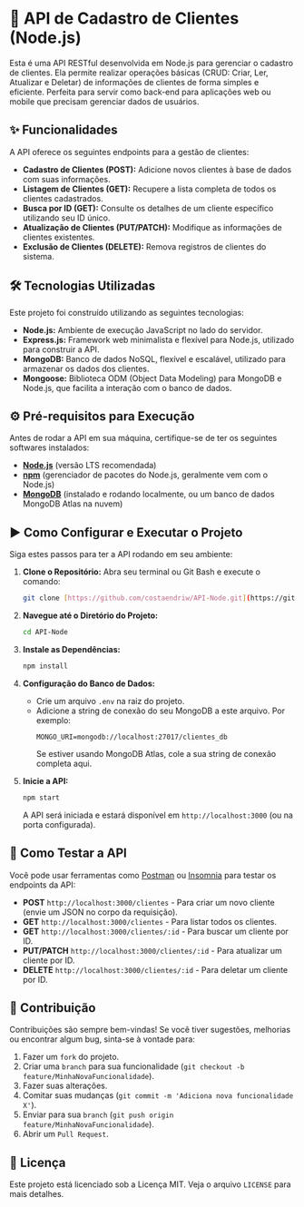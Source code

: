 # 🚀 API de Cadastro de Clientes (Node.js)

Esta é uma API RESTful desenvolvida em Node.js para gerenciar o cadastro de clientes. Ela permite realizar operações básicas (CRUD: Criar, Ler, Atualizar e Deletar) de informações de clientes de forma simples e eficiente. Perfeita para servir como back-end para aplicações web ou mobile que precisam gerenciar dados de usuários.

## ✨ Funcionalidades

A API oferece os seguintes endpoints para a gestão de clientes:

* **Cadastro de Clientes (POST):** Adicione novos clientes à base de dados com suas informações.
* **Listagem de Clientes (GET):** Recupere a lista completa de todos os clientes cadastrados.
* **Busca por ID (GET):** Consulte os detalhes de um cliente específico utilizando seu ID único.
* **Atualização de Clientes (PUT/PATCH):** Modifique as informações de clientes existentes.
* **Exclusão de Clientes (DELETE):** Remova registros de clientes do sistema.

## 🛠️ Tecnologias Utilizadas

Este projeto foi construído utilizando as seguintes tecnologias:

* **Node.js:** Ambiente de execução JavaScript no lado do servidor.
* **Express.js:** Framework web minimalista e flexível para Node.js, utilizado para construir a API.
* **MongoDB:** Banco de dados NoSQL, flexível e escalável, utilizado para armazenar os dados dos clientes.
* **Mongoose:** Biblioteca ODM (Object Data Modeling) para MongoDB e Node.js, que facilita a interação com o banco de dados.

## ⚙️ Pré-requisitos para Execução

Antes de rodar a API em sua máquina, certifique-se de ter os seguintes softwares instalados:

* [**Node.js**](https://nodejs.org/en/download/) (versão LTS recomendada)
* [**npm**](https://docs.npmjs.com/downloading-and-installing-node-js-and-npm) (gerenciador de pacotes do Node.js, geralmente vem com o Node.js)
* [**MongoDB**](https://docs.mongodb.com/manual/installation/) (instalado e rodando localmente, ou um banco de dados MongoDB Atlas na nuvem)

## ▶️ Como Configurar e Executar o Projeto

Siga estes passos para ter a API rodando em seu ambiente:

1.  **Clone o Repositório:**
    Abra seu terminal ou Git Bash e execute o comando:
    ```bash
    git clone [https://github.com/costaendriw/API-Node.git](https://github.com/costaendriw/API-Node.git)
    ```

2.  **Navegue até o Diretório do Projeto:**
    ```bash
    cd API-Node
    ```

3.  **Instale as Dependências:**
    ```bash
    npm install
    ```

4.  **Configuração do Banco de Dados:**
    * Crie um arquivo `.env` na raiz do projeto.
    * Adicione a string de conexão do seu MongoDB a este arquivo. Por exemplo:
        ```
        MONGO_URI=mongodb://localhost:27017/clientes_db
        ```
        Se estiver usando MongoDB Atlas, cole a sua string de conexão completa aqui.

5.  **Inicie a API:**
    ```bash
    npm start
    ```
    A API será iniciada e estará disponível em `http://localhost:3000` (ou na porta configurada).

## 🧪 Como Testar a API

Você pode usar ferramentas como [Postman](https://www.postman.com/downloads/) ou [Insomnia](https://insomnia.rest/download) para testar os endpoints da API:

* **POST** `http://localhost:3000/clientes` - Para criar um novo cliente (envie um JSON no corpo da requisição).
* **GET** `http://localhost:3000/clientes` - Para listar todos os clientes.
* **GET** `http://localhost:3000/clientes/:id` - Para buscar um cliente por ID.
* **PUT/PATCH** `http://localhost:3000/clientes/:id` - Para atualizar um cliente por ID.
* **DELETE** `http://localhost:3000/clientes/:id` - Para deletar um cliente por ID.

## 🤝 Contribuição

Contribuições são sempre bem-vindas! Se você tiver sugestões, melhorias ou encontrar algum bug, sinta-se à vontade para:

1.  Fazer um `fork` do projeto.
2.  Criar uma `branch` para sua funcionalidade (`git checkout -b feature/MinhaNovaFuncionalidade`).
3.  Fazer suas alterações.
4.  Comitar suas mudanças (`git commit -m 'Adiciona nova funcionalidade X'`).
5.  Enviar para sua `branch` (`git push origin feature/MinhaNovaFuncionalidade`).
6.  Abrir um `Pull Request`.

## 📄 Licença

Este projeto está licenciado sob a Licença MIT. Veja o arquivo `LICENSE` para mais detalhes.
